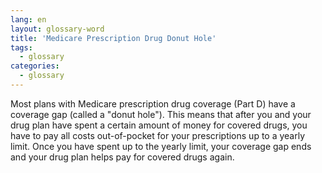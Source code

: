 ```yaml
---
lang: en
layout: glossary-word
title: 'Medicare Prescription Drug Donut Hole'
tags:
  - glossary
categories:
  - glossary
---
```

Most plans with Medicare prescription drug coverage (Part D) have a coverage gap (called a "donut hole"). This means that after you and your drug plan have spent a certain amount of money for covered drugs, you have to pay all costs out-of-pocket for your prescriptions up to a yearly limit. Once you have spent up to the yearly limit, your coverage gap ends and your drug plan helps pay for covered drugs again.
